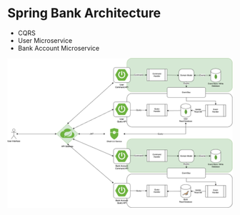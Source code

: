 # Spring Bank Architecture
- CQRS
- User Microservice
- Bank Account Microservice

![springBank.drawio.png](docs%2Ffile%2FspringBank.drawio.png)